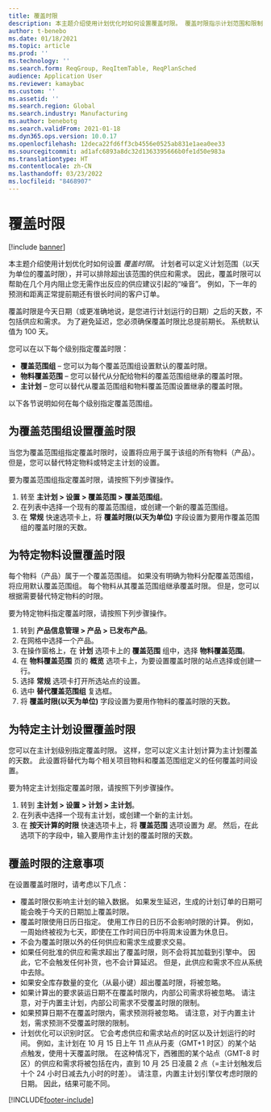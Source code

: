 ```yaml
---
title: 覆盖时限
description: 本主题介绍使用计划优化时如何设置覆盖时限。 覆盖时限指示计划范围和限制。
author: t-benebo
ms.date: 01/18/2021
ms.topic: article
ms.prod: ''
ms.technology: ''
ms.search.form: ReqGroup, ReqItemTable, ReqPlanSched
audience: Application User
ms.reviewer: kamaybac
ms.custom: ''
ms.assetid: ''
ms.search.region: Global
ms.search.industry: Manufacturing
ms.author: benebotg
ms.search.validFrom: 2021-01-18
ms.dyn365.ops.version: 10.0.17
ms.openlocfilehash: 12deca22fd6ff3cb4556e0525ab831e1aea0ee33
ms.sourcegitcommit: ad1afc6893a8dc32d1363395666b0fe1d50e983a
ms.translationtype: HT
ms.contentlocale: zh-CN
ms.lasthandoff: 03/23/2022
ms.locfileid: "8468907"
---
```

# <a name="coverage-time-fences"></a>覆盖时限

[!include [banner](../../includes/banner.md)]

本主题介绍使用计划优化时如何设置 *覆盖时限*。 计划者可以定义计划范围（以天为单位的覆盖时限），并可以排除超出该范围的供应和需求。 因此，覆盖时限可以帮助在几个月内阻止您无需作出反应的供应建议引起的“噪音”。 例如，下一年的预测和距离正常提前期还有很长时间的客户订单。

覆盖时限是今天日期（或更准确地说，是您进行计划运行的日期）之后的天数，不包括供应和需求。 为了避免延迟，您必须确保覆盖时限比总提前期长。 系统默认值为 100 天。

您可以在以下每个级别指定覆盖时限：

- **覆盖范围组** – 您可以为每个覆盖范围组设置默认的覆盖时限。
- **物料覆盖范围** – 您可以替代从分配给物料的覆盖范围组继承的覆盖时限。
- **主计划** – 您可以替代从覆盖范围组和物料覆盖范围设置继承的覆盖时限。

以下各节说明如何在每个级别指定覆盖范围组。

## <a name="set-a-coverage-time-fence-for-a-coverage-group"></a>为覆盖范围组设置覆盖时限

当您为覆盖范围组指定覆盖时限时，设置将应用于属于该组的所有物料（产品）。 但是，您可以替代特定物料或特定主计划的设置。

要为覆盖范围组指定覆盖时限，请按照下列步骤操作。

1. 转至 **主计划 \> 设置 \> 覆盖范围 \> 覆盖范围组**。
1. 在列表中选择一个现有的覆盖范围组，或创建一个新的覆盖范围组。
1. 在 **常规** 快速选项卡上，将 **覆盖时限(以天为单位)** 字段设置为要用作覆盖范围组的覆盖时限的天数。

## <a name="set-a-coverage-time-fence-for-a-specific-item"></a>为特定物料设置覆盖时限

每个物料（产品）属于一个覆盖范围组。 如果没有明确为物料分配覆盖范围组，将应用默认覆盖范围组。 每个物料从其覆盖范围组继承覆盖时限。 但是，您可以根据需要替代特定物料的时限。

要为特定物料指定覆盖时限，请按照下列步骤操作。

1. 转到 **产品信息管理 \> 产品 \> 已发布产品**。
1. 在网格中选择一个产品。
1. 在操作窗格上，在 **计划** 选项卡上的 **覆盖范围** 组中，选择 **物料覆盖范围**。
1. 在 **物料覆盖范围** 页的 **概览** 选项卡上，为要设置覆盖时限的站点选择或创建一行。
1. 选择 **常规** 选项卡打开所选站点的设置。
1. 选中 **替代覆盖范围组** 复选框。
1. 将 **覆盖时限(以天为单位)** 字段设置为要用作物料的覆盖时限的天数。

## <a name="set-a-coverage-time-fence-for-a-specific-master-plan"></a>为特定主计划设置覆盖时限

您可以在主计划级别指定覆盖时限。 这样，您可以定义主计划计算为主计划覆盖的天数。 此设置将替代为每个相关项目物料和覆盖范围组定义的任何覆盖时间设置。

要为特定主计划指定覆盖时限，请按照下列步骤操作。

1. 转到 **主计划 \> 设置 \> 计划 \> 主计划**。
1. 在列表中选择一个现有主计划，或创建一个新的主计划。
1. 在 **按天计算的时限** 快速选项卡上，将 **覆盖范围** 选项设置为 *是*。 然后，在此选项下的字段中，输入要用作主计划的覆盖时限的天数。

## <a name="considerations-for-coverage-time-fences"></a>覆盖时限的注意事项

在设置覆盖时限时，请考虑以下几点：

- 覆盖时限仅影响主计划的输入数据。 如果发生延迟，生成的计划订单的日期可能会晚于今天的日期加上覆盖时限。
- 覆盖时限使用日历日指定。 使用工作日的日历不会影响时限的计算。 例如，一周始终被视为七天，即使在工作时间日历中将周末设置为休息日。
- 不会为覆盖时限以外的任何供应和需求生成要求交易。
- 如果任何批准的供应和需求超出了覆盖时限，则不会将其加载到引擎中。 因此，它不会触发任何补货，也不会计算延迟。 但是，此供应和需求不应从系统中去除。
- 如果安全库存数量的变化（从最小键）超出覆盖时限，将被忽略。
- 如果计算出的要求装运日期不在覆盖时限内，内部公司需求将被忽略。 请注意，对于内置主计划，内部公司需求不受覆盖时限的限制。
- 如果预算日期不在覆盖时限内，需求预测将被忽略。 请注意，对于内置主计划，需求预测不受覆盖时限的限制。
- 计划优化可以识别时区。 它会考虑供应和需求站点的时区以及计划运行的时间。 例如，主计划在 10 月 15 日上午 11 点从丹麦（GMT+1 时区）的某个站点触发，使用十天覆盖时限。 在这种情况下，西雅图的某个站点（GMT-8 时区）的供应和需求将被包括在内，直到 10 月 25 日凌晨 2 点（=主计划触发后十个 24 小时日减去九小时的时差）。 请注意，内置主计划引擎仅考虑时限的日期。 因此，结果可能不同。


[!INCLUDE[footer-include](../../../includes/footer-banner.md)]